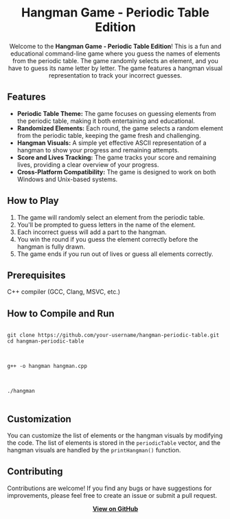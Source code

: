 <h1 align="center">Hangman Game - Periodic Table Edition</h1>

<p align="center">
  Welcome to the <strong>Hangman Game - Periodic Table Edition</strong>! This is a fun and educational command-line game where you guess the names of elements from the periodic table. The game randomly selects an element, and you have to guess its name letter by letter. The game features a hangman visual representation to track your incorrect guesses.
</p>

<h2>Features</h2>
<ul>
    <li><strong>Periodic Table Theme:</strong> The game focuses on guessing elements from the periodic table, making it both entertaining and educational.</li>
    <li><strong>Randomized Elements:</strong> Each round, the game selects a random element from the periodic table, keeping the game fresh and challenging.</li>
    <li><strong>Hangman Visuals:</strong> A simple yet effective ASCII representation of a hangman to show your progress and remaining attempts.</li>
    <li><strong>Score and Lives Tracking:</strong> The game tracks your score and remaining lives, providing a clear overview of your progress.</li>
    <li><strong>Cross-Platform Compatibility:</strong> The game is designed to work on both Windows and Unix-based systems.</li>
</ul>

<h2>How to Play</h2>
<ol>
    <li>The game will randomly select an element from the periodic table.</li>
    <li>You'll be prompted to guess letters in the name of the element.</li>
    <li>Each incorrect guess will add a part to the hangman.</li>
    <li>You win the round if you guess the element correctly before the hangman is fully drawn.</li>
    <li>The game ends if you run out of lives or guess all elements correctly.</li>
</ol>

<h2>Prerequisites</h2>
<p>C++ compiler (GCC, Clang, MSVC, etc.)</p>

<h2>How to Compile and Run</h2>
<pre>
<code>
git clone https://github.com/your-username/hangman-periodic-table.git
cd hangman-periodic-table
</code>
</pre>
<pre>
<code>
g++ -o hangman hangman.cpp
</code>
</pre>
<pre>
<code>
./hangman
</code>
</pre>

<h2>Customization</h2>
<p>You can customize the list of elements or the hangman visuals by modifying the code. The list of elements is stored in the <code>periodicTable</code> vector, and the hangman visuals are handled by the <code>printHangman()</code> function.</p>

<h2>Contributing</h2>
<p>Contributions are welcome! If you find any bugs or have suggestions for improvements, please feel free to create an issue or submit a pull request.</p>

<p align="center">
  <a href="https://github.com/DhruvaSingh12/Hangman"><strong>View on GitHub</strong></a>
</p>
